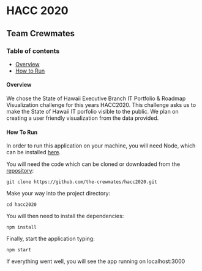 # HACC 2020

## Team Crewmates

### Table of contents

* [Overview](#overview)
* [How to Run](#how-to-run)

#### Overview

We chose the State of Hawaii Executive Branch IT Portfolio & Roadmap Visualization challenge for this years HACC2020.
This challenge asks us to make the State of Hawaii IT porfolio visible to the public.
We plan on creating a user friendly visualization from the data provided. 

#### How To Run

In order to run this application on your machine, you will need Node, which can be installed [here](https://nodejs.org/en/download/).

You will need the code which can be cloned or downloaded from the [repository](https://github.com/the-crewmates/hacc2020.git):
```
git clone https://github.com/the-crewmates/hacc2020.git
```
Make your way into the project directory:
```
cd hacc2020
```

You will then need to install the dependencies:

```
npm install
```

Finally, start the application typing:

```
npm start
```

If everything went well, you will see the app running on localhost:3000
